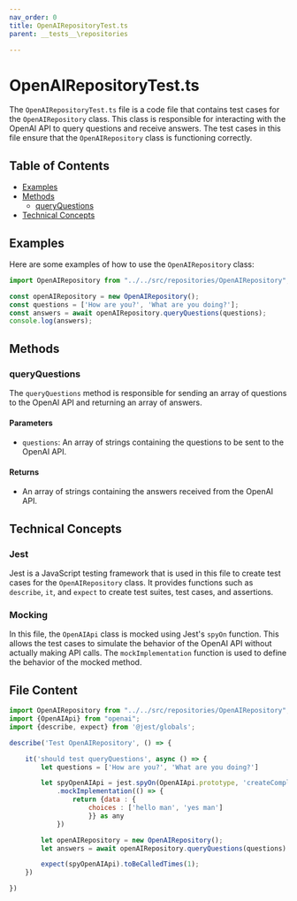 ```yaml
---
nav_order: 0
title: OpenAIRepositoryTest.ts
parent: __tests__\repositories

---
```


# OpenAIRepositoryTest.ts

The `OpenAIRepositoryTest.ts` file is a code file that contains test cases for the `OpenAIRepository` class. This class is responsible for interacting with the OpenAI API to query questions and receive answers. The test cases in this file ensure that the `OpenAIRepository` class is functioning correctly.

## Table of Contents

- [Examples](#examples)
- [Methods](#methods)
  - [queryQuestions](#queryquestions)
- [Technical Concepts](#technical-concepts)

## Examples

Here are some examples of how to use the `OpenAIRepository` class:

```javascript
import OpenAIRepository from "../../src/repositories/OpenAIRepository";

const openAIRepository = new OpenAIRepository();
const questions = ['How are you?', 'What are you doing?'];
const answers = await openAIRepository.queryQuestions(questions);
console.log(answers);
```

## Methods

### queryQuestions

The `queryQuestions` method is responsible for sending an array of questions to the OpenAI API and returning an array of answers.

#### Parameters

- `questions`: An array of strings containing the questions to be sent to the OpenAI API.

#### Returns

- An array of strings containing the answers received from the OpenAI API.

## Technical Concepts

### Jest

Jest is a JavaScript testing framework that is used in this file to create test cases for the `OpenAIRepository` class. It provides functions such as `describe`, `it`, and `expect` to create test suites, test cases, and assertions.

### Mocking

In this file, the `OpenAIApi` class is mocked using Jest's `spyOn` function. This allows the test cases to simulate the behavior of the OpenAI API without actually making API calls. The `mockImplementation` function is used to define the behavior of the mocked method.

## File Content

```javascript
import OpenAIRepository from "../../src/repositories/OpenAIRepository";
import {OpenAIApi} from "openai";
import {describe, expect} from '@jest/globals';

describe('Test OpenAIRepository', () => {

    it('should test queryQuestions', async () => {
        let questions = ['How are you?', 'What are you doing?']

        let spyOpenAIApi = jest.spyOn(OpenAIApi.prototype, 'createCompletion')
            .mockImplementation(() => {
                return {data : {
                    choices : ['hello man', 'yes man']
                    }} as any
            })

        let openAIRepository = new OpenAIRepository();
        let answers = await openAIRepository.queryQuestions(questions)

        expect(spyOpenAIApi).toBeCalledTimes(1);
    })

})
```